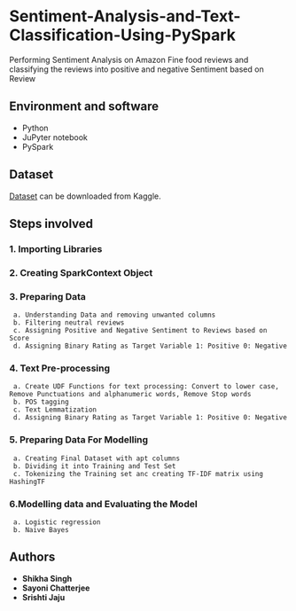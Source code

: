 # Sentiment-Analysis-and-Text-Classification-Using-PySpark


Performing Sentiment Analysis on Amazon Fine food reviews and classifying the reviews into positive and negative Sentiment based on Review

## Environment and software

* Python
* JuPyter notebook
* PySpark


## Dataset

[Dataset](https://www.kaggle.com/snap/amazon-fine-food-reviews) can be downloaded from Kaggle.


## Steps involved
### 1. Importing Libraries
### 2. Creating SparkContext Object
### 3. Preparing Data
```
 a. Understanding Data and removing unwanted columns
 b. Filtering neutral reviews
 c. Assigning Positive and Negative Sentiment to Reviews based on Score
 d. Assigning Binary Rating as Target Variable 1: Positive 0: Negative
```
### 4. Text Pre-processing
```
 a. Create UDF Functions for text processing: Convert to lower case, Remove Punctuations and alphanumeric words, Remove Stop words
 b. POS tagging
 c. Text Lemmatization
 d. Assigning Binary Rating as Target Variable 1: Positive 0: Negative
```

### 5. Preparing Data For Modelling
```
 a. Creating Final Dataset with apt columns
 b. Dividing it into Training and Test Set
 c. Tokenizing the Training set anc creating TF-IDF matrix using HashingTF
```

### 6.Modelling data and Evaluating the Model 
```
 a. Logistic regression
 b. Naive Bayes
```

## Authors

* **Shikha Singh**
* **Sayoni Chatterjee**
* **Srishti Jaju**

